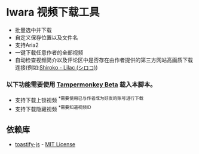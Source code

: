 # Iwara 视频下载工具
* 批量选中并下载
* 自定义保存位置以及文件名
* 支持Aria2
* 一键下载任意作者的全部视频
* 自动检查视频简介以及评论区中是否存在由作者提供的第三方网站高画质下载连接(例如:[Shiroko - Lilac (シロコ)](https://www.iwara.tv/videos/713gbud4yign5xpx))

### 以下功能需要使用 **[Tampermonkey Beta](https://www.tampermonkey.net/)** 载入本脚本。
* 支持下载上锁视频 <sup>*需要使用已与作者成为好友的账号进行下载</sup>
* 支持下载隐藏视频 <sup>*需要知道视频ID</sup>

## 依赖库
- [toastify-js](https://github.com/apvarun/toastify-js) - [MIT License](https://opensource.org/licenses/MIT)